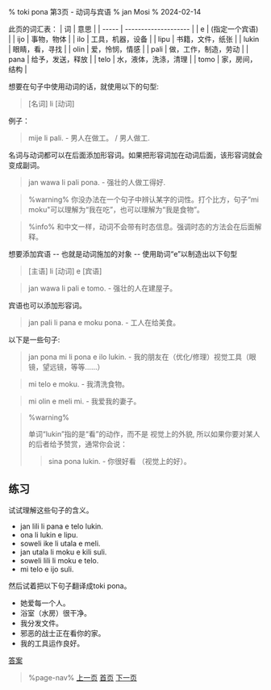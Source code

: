 % toki pona 第3页 - 动词与宾语
% jan Mosi
% 2024-02-14

此页的词汇表：
| 词    | 意思                 |
| ----- | -------------------- |
| e     | (指定一个宾语)       |
| ijo   | 事物，物体           |
| ilo   | 工具，机器，设备     |
| lipu  | 书籍，文件，纸张     |
| lukin | 眼睛，看，寻找       |
| olin  | 爱，怜悯，情感       |
| pali  | 做，工作，制造，劳动 |
| pana  | 给予，发送，释放     |
| telo  | 水，液体，洗涤，清理 |
| tomo  | 家，房间，结构       |

想要在句子中使用动词的话，就使用以下的句型:

> [名词] li [动词]

例子：

> mije li pali. - 男人在做工。 / 男人做工.

名词与动词都可以在后面添加形容词。如果把形容词加在动词后面，该形容词就会变成副词。

> jan wawa li pali pona. - 强壮的人做工得好.

> %warning%
> 你没办法在一个句子中辨认某字的词性。打个比方，句子“mi moku"可以理解为“我在吃”，也可以理解为“我是食物”。


> %info%
> 和中文一样，动词不会带有时态信息。强调时态的方法会在后面解释。

想要添加宾语 -- 也就是动词施加的对象 -- 使用助词“e”以制造出以下句型

> [主语] li [动词] e [宾语]

> jan wawa li pali e tomo. - 强壮的人在建屋子。

宾语也可以添加形容词。

> jan pali li pana e moku pona. - 工人在给美食。

以下是一些句子:

> jan pona mi li pona e ilo lukin. - 我的朋友在（优化/修理）视觉工具（眼镜，望远镜，等等……）

> mi telo e moku. - 我清洗食物。

> mi olin e meli mi. - 我爱我的妻子。

> %warning%
> 
> 单词“lukin”指的是“看”的动作，而不是
> 视觉上的外貌, 所以如果你要对某人的后者给予赞赏，通常你会说：
> 
> > sina pona lukin. - 你很好看 （视觉上的好）。
>
 
## 练习

试试理解这些句子的含义。

* jan lili li pana e telo lukin.
* ona li lukin e lipu.
* soweli ike li utala e meli.
* jan utala li moku e kili suli.
* soweli lili li moku e telo.
* mi telo e ijo suli.

然后试着把以下句子翻译成toki pona。

* 她爱每一个人。
* 浴室（水房）很干净。
* 我分发文件。
* 邪恶的战士正在看你的家。
* 我的工具运作良好。

[答案](zh/answers#p3)

> %page-nav%
> [上一页](zh/2)
> [首页](zh)
> [下一页](zh/4)

